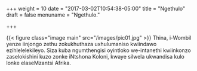 +++
weight = 10
date = "2017-03-02T10:54:38-05:00"
title = "Ngethulo"
draft = false
menuname = "Ngethulo."

+++

{{< figure class="image main" src="/images/pic01.jpg" >}}
Thina, i-Wombil yenze iinjongo zethu zokukhuthaza uxhulumaniso kwiindawo ezihlelelekileyo. Siza kuba ngumthengisi oyintloko we-intanethi kwiinkonzo zaselokishini kuzo zonke iNtshona Koloni, kwaye silwela ukwandisa kulo lonke elaseMzantsi Afrika.